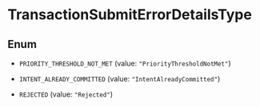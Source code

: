 

# TransactionSubmitErrorDetailsType

## Enum


* `PRIORITY_THRESHOLD_NOT_MET` (value: `"PriorityThresholdNotMet"`)

* `INTENT_ALREADY_COMMITTED` (value: `"IntentAlreadyCommitted"`)

* `REJECTED` (value: `"Rejected"`)



